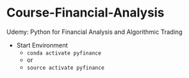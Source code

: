 # Course-Financial-Analysis
Udemy: Python for Financial Analysis and Algorithmic Trading

- Start Environment
  - `conda activate pyfinance`
  - or
  - `source activate pyfinance`